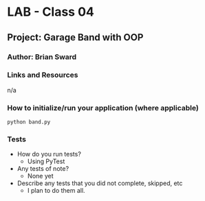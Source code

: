 # LAB - Class 04

## Project: Garage Band with OOP

### Author: Brian Sward

### Links and Resources
n/a

### How to initialize/run your application (where applicable)
``python band.py``

### Tests

- How do you run tests?
  - Using PyTest
- Any tests of note?
  - None yet
- Describe any tests that you did not complete, skipped, etc
  - I plan to do them all.